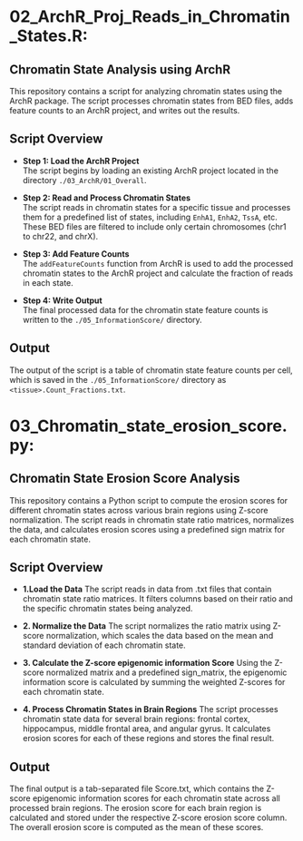 # 02_ArchR_Proj_Reads_in_Chromatin_States.R: 
## Chromatin State Analysis using ArchR

This repository contains a script for analyzing chromatin states using the ArchR package. The script processes chromatin states from BED files, adds feature counts to an ArchR project, and writes out the results.

## Script Overview

- **Step 1: Load the ArchR Project**  
  The script begins by loading an existing ArchR project located in the directory `./03_ArchR/01_Overall`.

- **Step 2: Read and Process Chromatin States**  
  The script reads in chromatin states for a specific tissue and processes them for a predefined list of states, including `EnhA1`, `EnhA2`, `TssA`, etc. These BED files are filtered to include only certain chromosomes (chr1 to chr22, and chrX).

- **Step 3: Add Feature Counts**  
  The `addFeatureCounts` function from ArchR is used to add the processed chromatin states to the ArchR project and calculate the fraction of reads in each state.

- **Step 4: Write Output**  
  The final processed data for the chromatin state feature counts is written to the `./05_InformationScore/` directory.

## Output

The output of the script is a table of chromatin state feature counts per cell, which is saved in the `./05_InformationScore/` directory as `<tissue>.Count_Fractions.txt`.




# 03_Chromatin_state_erosion_score.py: 
## Chromatin State Erosion Score Analysis

This repository contains a Python script to compute the erosion scores for different chromatin states across various brain regions using Z-score normalization. The script reads in chromatin state ratio matrices, normalizes the data, and calculates erosion scores using a predefined sign matrix for each chromatin state.

## Script Overview
- **1.Load the Data**
The script reads in data from .txt files that contain chromatin state ratio matrices. It filters columns based on their ratio and the specific chromatin states being analyzed.


- **2. Normalize the Data**
The script normalizes the ratio matrix using Z-score normalization, which scales the data based on the mean and standard deviation of each chromatin state.


- **3. Calculate the Z-score epigenomic information Score**
Using the Z-score normalized matrix and a predefined sign_matrix, the epigenomic information score is calculated by summing the weighted Z-scores for each chromatin state.

- **4. Process Chromatin States in Brain Regions**
The script processes chromatin state data for several brain regions: frontal cortex, hippocampus, middle frontal area, and angular gyrus. It calculates erosion scores for each of these regions and stores the final result.

## Output
The final output is a tab-separated file Score.txt, which contains the Z-score epigenomic information scores for each chromatin state across all processed brain regions. The erosion score for each brain region is calculated and stored under the respective Z-score erosion score column. The overall erosion score is computed as the mean of these scores.

